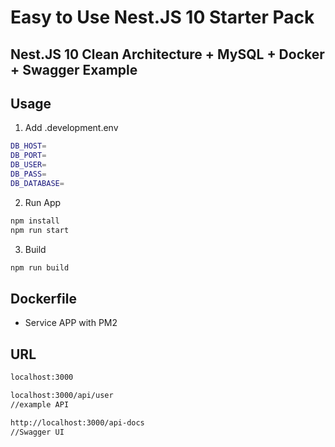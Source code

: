 # Easy to Use Nest.JS 10 Starter Pack
## Nest.JS 10 Clean Architecture + MySQL + Docker + Swagger Example

## Usage
1. Add .development.env
``` sh
DB_HOST=
DB_PORT=
DB_USER=
DB_PASS=
DB_DATABASE=
```
2. Run App
``` sh
npm install
npm run start
```
3. Build
``` sh
npm run build
```

## Dockerfile
- Service APP with PM2

## URL
``` sh
localhost:3000

localhost:3000/api/user 
//example API

http://localhost:3000/api-docs
//Swagger UI
```